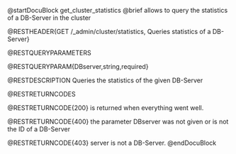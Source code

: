 
@startDocuBlock get_cluster_statistics
@brief allows to query the statistics of a DB-Server in the cluster

@RESTHEADER{GET /_admin/cluster/statistics, Queries statistics of a DB-Server}

@RESTQUERYPARAMETERS

@RESTQUERYPARAM{DBserver,string,required}

@RESTDESCRIPTION
Queries the statistics of the given DB-Server

@RESTRETURNCODES

@RESTRETURNCODE{200}
is returned when everything went well.

@RESTRETURNCODE{400}
the parameter DBserver was not given or is not the ID of a DB-Server

@RESTRETURNCODE{403}
server is not a DB-Server.
@endDocuBlock
